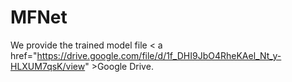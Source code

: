 # MFNet


We provide the trained model file < a href="https://drive.google.com/file/d/1f_DHI9JbO4RheKAel_Nt_y-HLXUM7qsK/view" >Google Drive</a>.
